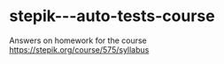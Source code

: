 # stepik---auto-tests-course
Answers on homework for the course
https://stepik.org/course/575/syllabus